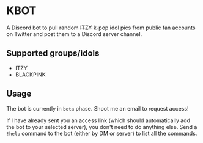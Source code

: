# KBOT
A Discord bot to pull random ~~ITZY~~ k-pop idol pics from public fan accounts on Twitter and post them to a Discord server channel.

## Supported groups/idols
- ITZY
- BLACKPINK

## Usage
The bot is currently in `beta` phase. Shoot me an email to request access!

If I have already sent you an access link (which should automatically add the bot to your selected server), you don't need to do anything else. Send a `!help` command to the bot (either by DM or server) to list all the commands.
